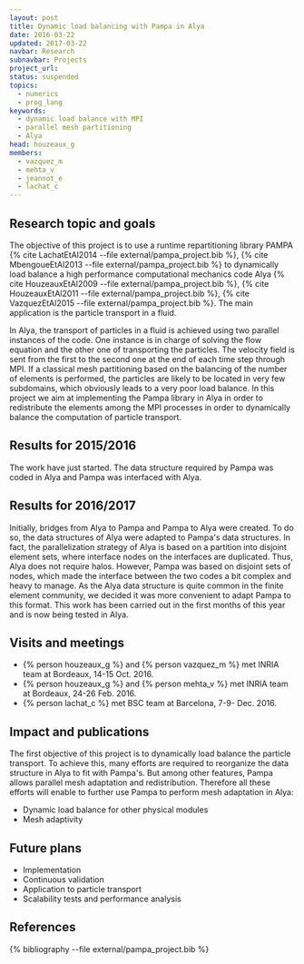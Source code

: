```yaml
---
layout: post
title: Dynamic load balancing with Pampa in Alya
date: 2016-03-22
updated: 2017-03-22
navbar: Research
subnavbar: Projects
project_url:
status: suspended
topics:
  - numerics
  - prog_lang
keywords:
  - dynamic load balance with MPI
  - parallel mesh partitioning
  - Alya
head: houzeaux_g
members:
  - vazquez_m
  - mehta_v
  - jeannot_e
  - lachat_c
---
```


## Research topic and goals
The objective of this project is to use a runtime repartitioning library PAMPA {% cite LachatEtAl2014 --file external/pampa_project.bib %}, {% cite MbengoueEtAl2013 --file external/pampa_project.bib %} to dynamically load balance a high performance computational mechanics code Alya {% cite HouzeauxEtAl2009 --file external/pampa_project.bib %}, {% cite HouzeauxEtAl2011 --file external/pampa_project.bib %}, {% cite VazquezEtAl2015 --file external/pampa_project.bib %}.
The main application is the particle transport in a fluid.

In Alya, the transport of particles in a fluid is achieved using two parallel instances of the code.
One instance is in charge of solving the flow equation and the other one of transporting the particles.
The velocity field is sent from the first to the second one at the end of each time step through MPI.
If a classical mesh partitioning based on the balancing of the number of elements is performed, the particles are likely to be located in very few subdomains, which obviously leads to a very poor load balance.
In this project we aim at implementing the Pampa library in Alya in order to redistribute the elements among the MPI processes
in order to dynamically balance the computation of particle transport.

## Results for 2015/2016
The work have just started.
The data structure required by Pampa was coded in Alya and Pampa was interfaced with Alya.

## Results for 2016/2017
Initially, bridges from Alya to Pampa and Pampa to Alya were created. To do so, the data structures of Alya were adapted to Pampa's data structures. In fact, the parallelization strategy of Alya is based on a partition into disjoint element sets, where interface nodes on the interfaces are duplicated. Thus, Alya does not require halos. However, Pampa was based on disjoint sets of nodes, which made the interface between the two codes a bit complex and heavy to manage. As the Alya data structure is quite common in the finite element community, we decided it was more convenient to adapt Pampa to this format. This work has been carried out in the first months of this year and is now being tested in Alya.

## Visits and meetings

* {% person houzeaux_g %} and {% person vazquez_m %} met INRIA team at Bordeaux, 14-15 Oct. 2016.
* {% person houzeaux_g %} and {% person mehta_v %} met INRIA team at Bordeaux, 24-26 Feb. 2016.
* {% person lachat_c %} met BSC team at Barcelona, 7-9- Dec. 2016.

## Impact and publications
The first objective of this project is to dynamically load balance the particle transport.
To achieve this, many efforts are required to reorganize the data structure in Alya to fit with Pampa's.
But among other features, Pampa allows parallel mesh adaptation and redistribution.
Therefore all these efforts will enable to further use Pampa to perform mesh adaptation in Alya:

* Dynamic load balance for other physical modules
* Mesh adaptivity


## Future plans

* Implementation
* Continuous validation
* Application to particle transport
* Scalability tests and performance analysis


## References
{% bibliography --file external/pampa_project.bib %}
